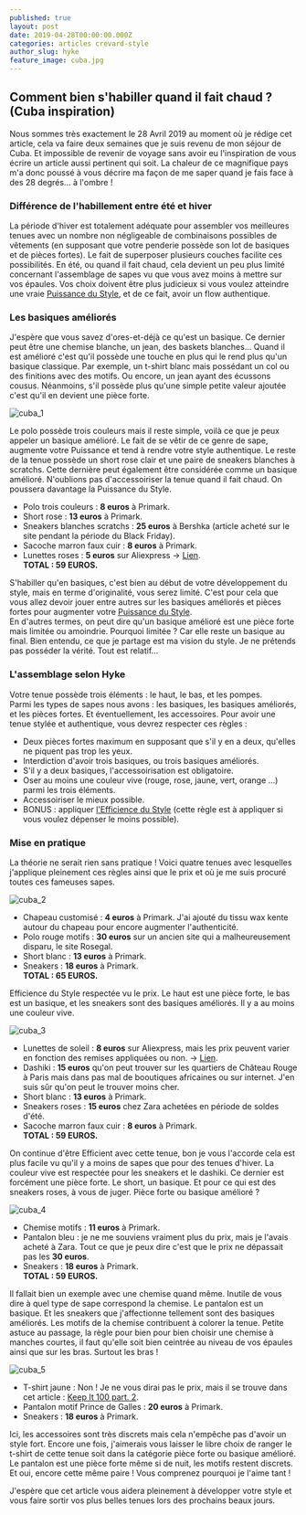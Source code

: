 ```yaml
---
published: true
layout: post
date: 2019-04-28T00:00:00.000Z
categories: articles crevard-style
author_slug: hyke
feature_image: cuba.jpg
---
```

## Comment bien s'habiller quand il fait chaud ? (Cuba inspiration)

Nous sommes très exactement le 28 Avril 2019 au moment où je rédige cet article, cela va faire deux semaines que je suis revenu de mon séjour de Cuba. Et impossible de revenir de voyage sans avoir eu l'inspiration de vous écrire un article aussi pertinent qui soit. La chaleur de ce magnifique pays m'a donc poussé à vous décrire ma façon de me saper quand je fais face à des 28 degrés... à l'ombre !   

### Différence de l'habillement entre été et hiver

La période d'hiver est totalement adéquate pour assembler vos meilleures tenues avec un nombre non négligeable de combinaisons possibles de vêtements (en supposant que votre penderie possède son lot de basiques et de pièces fortes). Le fait de superposer plusieurs couches facilite ces possibilités. 
En été, ou quand il fait chaud, cela devient un peu plus limité concernant l'assemblage de sapes vu que vous avez moins à mettre sur vos épaules. Vos choix doivent être plus judicieux si vous voulez atteindre une vraie [Puissance du Style](http://www.crevardstyle.com/La-Puissance-du-Style), et de ce fait, avoir un flow authentique. 

### Les basiques améliorés 

J'espère que vous savez d'ores-et-déjà ce qu'est un basique. Ce dernier peut être une chemise blanche, un jean, des baskets blanches... Quand il est amélioré c'est qu'il possède une touche en plus qui le rend plus qu'un basique classique. Par exemple, un t-shirt blanc mais possédant un col ou des finitions avec des motifs. Ou encore, un jean ayant des écussons cousus. Néanmoins, s'il possède plus qu'une simple petite valeur ajoutée c'est qu'il en devient une pièce forte.  

![cuba_1]({{site.url}}/{{site.baseurl}}img/cuba_1.jpg)

Le polo possède trois couleurs mais il reste simple, voilà ce que je peux appeler un basique amélioré. Le fait de se vêtir de ce genre de sape, augmente votre Puissance et tend à rendre votre style authentique. Le reste de la tenue possède un short rose clair et une paire de sneakers blanches à scratchs. Cette dernière peut également être considérée comme un basique amélioré. N'oublions pas d'accessoiriser la tenue quand il fait chaud. On poussera davantage la Puissance du Style.  

* Polo trois couleurs : **8 euros** à Primark.
* Short rose : **13 euros** à Primark.
* Sneakers blanches scratchs : **25 euros** à Bershka (article acheté sur le site pendant la période du Black Friday).
* Sacoche marron faux cuir : **8 euros** à Primark.
* Lunettes roses : **5 euros** sur Aliexpress -> [Lien](https://fr.aliexpress.com/item/Ovale-Octagon-Jaune-Rouge-Ronde-Lunettes-de-Soleil-Pour-Femmes-Miroir-Hexagone-Petites-Lunettes-De-Soleil/32860541371.html?spm=a2g0s.9042311.0.0.27426c37BxkYyz).  
**TOTAL : 59 EUROS.**

S'habiller qu'en basiques, c'est bien au début de votre développement du style, mais en terme d'originalité, vous serez limité. C'est pour cela que vous allez devoir jouer entre autres sur les basiques améliorés et pièces fortes pour augmenter votre [Puissance du Style](http://www.crevardstyle.com/La-Puissance-du-Style).  
En d'autres termes, on peut dire qu'un basique amélioré est une pièce forte mais limitée ou amoindrie. Pourquoi limitée ? Car elle reste un basique au final. Bien entendu, ce que je partage est ma vision du style. Je ne prétends pas posséder la vérité. Tout est relatif...

### L'assemblage selon Hyke

Votre tenue possède trois éléments : le haut, le bas, et les pompes.  
Parmi les types de sapes nous avons : les basiques, les basiques améliorés, et les pièces fortes. Et éventuellement, les accessoires.
Pour avoir une tenue stylée et authentique, vous devrez respecter ces règles : 

* Deux pièces fortes maximum en supposant que s'il y en a deux, qu'elles ne piquent pas trop les yeux.
* Interdiction d'avoir trois basiques, ou trois basiques améliorés. 
* S'il y a deux basiques, l'accessoirisation est obligatoire.
* Oser au moins une couleur vive (rouge, rose, jaune, vert, orange ...) parmi les trois éléments.
* Accessoiriser le mieux possible.
* BONUS : appliquer [l'Efficience du Style](http://www.crevardstyle.com/L'Efficience-du-Style) (cette règle est à appliquer si vous voulez dépenser le moins possible).

### Mise en pratique

La théorie ne serait rien sans pratique ! Voici quatre tenues avec lesquelles j'applique pleinement ces règles ainsi que le prix et où je me suis procuré toutes ces fameuses sapes. 

![cuba_2]({{site.url}}/{{site.baseurl}}img/cuba_2.jpg)

* Chapeau customisé : **4 euros** à Primark. J'ai ajouté du tissu wax kente autour du chapeau pour encore augmenter l'authenticité.
* Polo rouge motifs : **30 euros** sur un ancien site qui a malheureusement disparu, le site Rosegal.
* Short blanc : **13 euros** à Primark.
* Sneakers : **18 euros** à Primark.  
**TOTAL : 65 EUROS.**

Efficience du Style respectée vu le prix. Le haut est une pièce forte, le bas est un basique, et les sneakers sont des basiques améliorés. Il y a au moins une couleur vive.

![cuba_3]({{site.url}}/{{site.baseurl}}img/cuba_3.jpg)

* Lunettes de soleil : **8 euros** sur Aliexpress, mais les prix peuvent varier en fonction des remises appliquées ou non. -> [Lien](https://fr.aliexpress.com/item/XIU-Flip-Up-lunettes-de-soleil-polaris-es-classique-Steampunk-hommes-femmes-lunettes-de-soleil-en/32836531231.html?spm=a2g0s.9042311.0.0.27426c37ql3IxI).
* Dashiki : **15 euros** qu'on peut trouver sur les quartiers de Château Rouge à Paris mais dans pas mal de booutiques africaines ou sur internet. J'en suis sûr qu'on peut le trouver moins cher.
* Short blanc : **13 euros** à Primark.
* Sneakers roses : **15 euros** chez Zara achetées en période de soldes d'été.
* Sacoche marron faux cuir : **8 euros** à Primark.  
**TOTAL : 59 EUROS.**

On continue d'être Efficient avec cette tenue, bon je vous l'accorde cela est plus facile vu qu'il y a moins de sapes que pour des tenues d'hiver. La couleur vive est respectée pour les sneakers et le dashiki. Ce dernier est forcément une pièce forte. Le short, un basique. Et pour ce qui est des sneakers roses, à vous de juger. Pièce forte ou basique amélioré ?

![cuba_4]({{site.url}}/{{site.baseurl}}img/cuba_4.jpg)

* Chemise motifs : **11 euros** à Primark.
* Pantalon bleu : je ne me souviens vraiment plus du prix, mais je l'avais acheté à Zara. Tout ce que je peux dire c'est que le prix ne dépassait pas les **30 euros**.
* Sneakers : **18 euros** à Primark.  
**TOTAL : 59 EUROS.**

Il fallait bien un exemple avec une chemise quand même. Inutile de vous dire à quel type de sape correspond la chemise. Le pantalon est un basique. Et les sneakers que j'affectionne tellement sont des basiques améliorés. Les motifs de la chemise contribuent à colorer la tenue. Petite astuce au passage, la règle pour bien pour bien choisir une chemise à manches courtes, il faut qu'elle soit bien ceintrée au niveau de vos épaules ainsi que sur les bras. Surtout les bras !

![cuba_5]({{site.url}}/{{site.baseurl}}img/cuba_5.jpg)

* T-shirt jaune : Non ! Je ne vous dirai pas le prix, mais il se trouve dans cet article : [Keep It 100 part. 2](http://www.crevardstyle.com/Keep-It-100-part-2).
* Pantalon motif Prince de Galles : **20 euros** à Primark.
* Sneakers : **18 euros** à Primark.

Ici, les accessoires sont très discrets mais cela n'empêche pas d'avoir un style fort. Encore une fois, j'aimerais vous laisser le libre choix de ranger le t-shirt de cette tenue soit dans la catégorie pièce forte ou basique amélioré. Le pantalon est une pièce forte même si de nuit, les motifs restent discrets. Et oui, encore cette même paire ! Vous comprenez pourquoi je l'aime tant !

J'espère que cet article vous aidera pleinement à développer votre style et vous faire sortir vos plus belles tenues lors des prochains beaux jours.